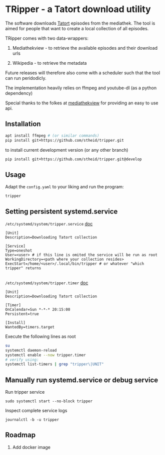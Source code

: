 TRipper - a Tatort download utility
===================================

The software downloads [Tatort](https://en.wikipedia.org/wiki/Tatort) episodes from the mediathek.
The tool is aimed for people that want to create a local collection of all episodes.

TRipper comes with two data-wrappers:

1. Mediathekview - to retrieve the available episodes and their download urls

2. Wikipedia - to retrieve the metadata


Future releases will therefore also come with a scheduler such that the tool can run peridodicly.

The implementation heavily relies on ffmpeg and youtube-dl (as a python dependency)

Special thanks to the folkes at [mediathekview](https://mediathekviewweb.de) for providing an easy to use api.

Installation
------------

```bash
apt install ffmpeg # (or similar commands)
pip install git+https://github.com/stheid/tripper.git
```

to install current development version (or any other branch)
```bash
pip install git+https://github.com/stheid/tripper.git@develop
```



Usage
-----

Adapt the `config.yaml` to your liking and run the program:

```bash
tripper
```


Setting persistent systemd.service
----------------------------------

`/etc/systemd/system/tripper.service` [doc](https://man.archlinux.org/man/systemd.service.5)
```.service
[Unit]
Description=Downloading Tatort collection

[Service]
Type=oneshot
User=<user> # if this line is omited the service will be run as root
WorkingDirectory=<path where your collection resides>
ExecStart=/home/<user>/.local/bin/tripper # or whatever "which tripper" returns
```

</br>`/etc/systemd/system/tripper.timer` [doc](https://man.archlinux.org/man/systemd.timer.5)
```.service
[Unit]
Description=Downloading Tatort collection

[Timer]
OnCalendar=Sun *-*-* 20:15:00
Persistent=true

[Install]
WantedBy=timers.target
```

Execute the following lines as root
```bash
su
systemctl daemon-reload
systemctl enable --now tripper.timer
# verify using:
systemctl list-timers | grep "tripper\|UNIT"
```

Manually run systemd.service or debug service
---------------------------------------------

Run tripper service
```
sudo systemctl start --no-block tripper 
```

Inspect complete service logs
```
journalctl -b -u tripper
```

Roadmap
-------

1. Add docker image
